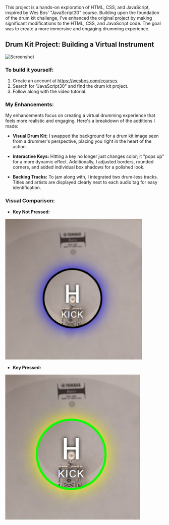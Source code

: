 This project is a hands-on exploration of HTML, CSS, and JavaScript, inspired by Wes Bos' "JavaScript30" course. Building upon the foundation of the drum kit challenge, I've enhanced the original project by making significant modifications to the HTML, CSS, and JavaScript code. The goal was to create a more immersive and engaging drumming experience.

## Drum Kit Project: Building a Virtual Instrument
![Screenshot](/images/webpage-screenshot.png)

<!-- This project replicates a drum kit using HTML, CSS, and JavaScript, following the "JavaScript30" course by Wes Bos. -->

### To build it yourself:
1. Create an account at https://wesbos.com/courses.
2. Search for "JavaScript30" and find the drum kit project.
3. Follow along with the video tutorial.

### My Enhancements:
My enhancements focus on creating a virtual drumming experience that feels more realistic and engaging. Here's a breakdown of the additions I made:

- **Visual Drum Kit:** I swapped the background for a drum kit image seen from a drummer's perspective, placing you right in the heart of the action.

- **Interactive Keys:** Hitting a key no longer just changes color; it "pops up" for a more dynamic effect. Additionally, I adjusted borders, rounded corners, and added individual box shadows for a polished look.

- **Backing Tracks:** To jam along with, I integrated two drum-less tracks. Titles and artists are displayed clearly next to each audio tag for easy identification.

### Visual Comparison:
- **Key Not Pressed:**

![Drum Kit1](/images/key-not-pressed6.png)

- **Key Pressed:**

![Drum Kit2](/images/key-pressed.png)